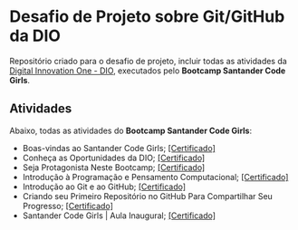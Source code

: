# Desafio de Projeto sobre Git/GitHub da DIO
Repositório criado para o desafio de projeto, incluir todas as atividades da [Digital Innovation One - DIO](https://web.digitalinnovation.one/home), executados pelo <b>Bootcamp Santander Code Girls</b>.

## Atividades
Abaixo, todas as atividades do <b>Bootcamp Santander Code Girls</b>:
- Boas-vindas ao Santander Code Girls; [[Certificado]](https:hermes.digitalinnovation.one/certificates/43E47B4C.pdf)
- Conheça as Oportunidades da DIO; [[Certificado]](https:hermes.digitalinnovation.one/certificates/139E621D.pdf)
- Seja Protagonista Neste Bootcamp; [[Certificado]](https:hermes.digitalinnovation.one/certificates/9B582236.pdf)
- Introdução à Programação e Pensamento Computacional; [[Certificado]](https://hermes.digitalinnovation.one/certificates/10CAE2AD.pdf)
- Introdução ao Git e ao GitHub; [[Certificado]](https://hermes.digitalinnovation.one/certificates/1645A655.pdf)
- Criando seu Primeiro Repositório no GitHub Para Compartilhar Seu Progresso; [[Certificado]](https://hermes.digitalinnovation.one/certificates/C75CF093.pdf)
- Santander Code Girls | Aula Inaugural; [[Certificado]](https://hermes.digitalinnovation.one/certificates/49FF2EAC.pdf)
